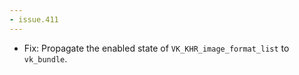 ```yaml
---
- issue.411
---
```

- Fix: Propagate the enabled state of `VK_KHR_image_format_list` to `vk_bundle`.
